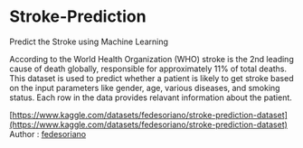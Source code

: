 # Stroke-Prediction
Predict the Stroke using Machine Learning


According to the World Health Organization (WHO) stroke is the 2nd leading cause of death globally, responsible for approximately 11% of total deaths.
This dataset is used to predict whether a patient is likely to get stroke based on the input parameters like gender, age, various diseases, and smoking status. Each row in the data provides relavant information about the patient.


[https://www.kaggle.com/datasets/fedesoriano/stroke-prediction-dataset](https://www.kaggle.com/datasets/fedesoriano/stroke-prediction-dataset)
Author : [fedesoriano](https://www.kaggle.com/fedesoriano)
